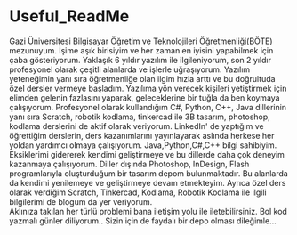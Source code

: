 # Useful_ReadMe

Gazi Üniversitesi Bilgisayar Öğretim ve Teknolojileri Öğretmenliği(BÖTE) mezunuyum.
İşime aşık birisiyim ve her zaman en iyisini yapabilmek için çaba gösteriyorum.
Yaklaşık 6 yıldır yazılım ile ilgileniyorum, son 2 yıldır profesyonel olarak çeşitli alanlarda ve işlerle uğraşıyorum. 
Yazılım yeteneğimin yanı sıra öğretmenliğe olan ilgim hızla arttı ve  bu doğrultuda özel dersler vermeye başladım.
Yazılıma yön verecek kişileri yetiştirmek için elimden gelenin fazlasını yaparak, geleceklerine bir tuğla da ben koymaya çalışıyorum.
Profesyonel olarak kullandığım C#, Python, C++, Java dillerinin yanı sıra Scratch, robotik kodlama, tinkercad ile 3B tasarım, photoshop, kodlama derslerini de aktif olarak veriyorum.
LinkedIn' de yaptığım ve öğrettiğim derslerin, ders kazanımlarını yayınlayarak aslında herkese her yoldan yardımcı olmaya çalışıyorum.
Java,Python,C#,C++ bilgi sahibiyim. Eksiklerimi gidererek kendimi geliştirmeye ve bu dillerde daha çok deneyim kazanmaya çalışıyorum. Diller dışında Photoshop, InDesign, Flash programlarıyla oluşturduğum bir tasarım depom bulunmaktadır. Bu alanlarda da kendimi yenilemeye ve geliştirmeye devam etmekteyim. Ayrıca özel ders olarak verdiğim Scratch, Tinkercad, Kodlama, Robotik Kodlama ile ilgili bilgilerimi de blogum da yer veriyorum.   
Aklınıza takılan her türlü problemi bana iletişim yolu ile iletebilirsiniz.
Bol kod yazmalı günler diliyorum..
Sizin için de faydalı bir depo olması dileğimle...
